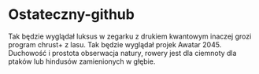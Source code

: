 # Ostateczny-github
Tak będzie wyglądał luksus w zegarku z drukiem kwantowym inaczej grozi program chrust+ z lasu.
Tak będzie wyglądał projek Awatar 2045. 
Duchowość i prostota obserwacja natury, rowery jest dla ciemnoty dla ptaków lub hindusów zamienionych w głębie.  
